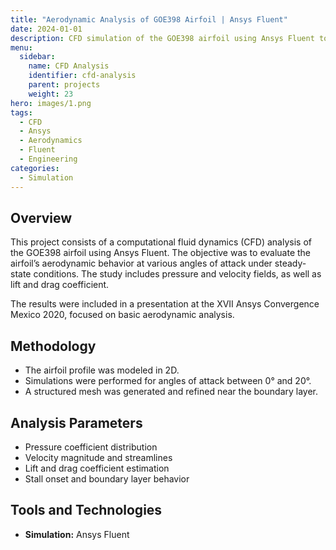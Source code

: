 ```yaml
---
title: "Aerodynamic Analysis of GOE398 Airfoil | Ansys Fluent"
date: 2024-01-01
description: CFD simulation of the GOE398 airfoil using Ansys Fluent to study aerodynamic behavior at different angles of attack. Work presented at Ansys Convergence Mexico 2020.
menu:
  sidebar:
    name: CFD Analysis
    identifier: cfd-analysis
    parent: projects
    weight: 23
hero: images/1.png
tags:
  - CFD
  - Ansys
  - Aerodynamics
  - Fluent
  - Engineering
categories:
  - Simulation
---
```


## Overview

This project consists of a computational fluid dynamics (CFD) analysis of the GOE398 airfoil using Ansys Fluent. The objective was to evaluate the airfoil’s aerodynamic behavior at various angles of attack under steady-state conditions. The study includes pressure and velocity fields, as well as lift and drag coefficient.

The results were included in a presentation at the XVII Ansys Convergence Mexico 2020, focused on basic aerodynamic analysis.


## Methodology

- The airfoil profile was modeled in 2D.
- Simulations were performed for angles of attack between 0° and 20°.
- A structured mesh was generated and refined near the boundary layer.

## Analysis Parameters

- Pressure coefficient distribution
- Velocity magnitude and streamlines
- Lift and drag coefficient estimation
- Stall onset and boundary layer behavior

## Tools and Technologies

- **Simulation:** Ansys Fluent  
